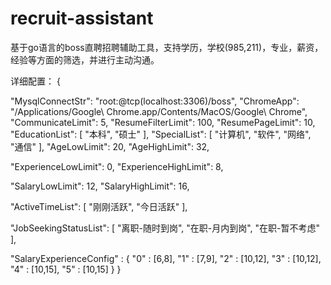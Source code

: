# recruit-assistant

基于go语言的boss直聘招聘辅助工具，支持学历，学校(985,211)，专业，薪资，经验等方面的筛选，并进行主动沟通。

详细配置：
{

  "MysqlConnectStr": "root:@tcp(localhost:3306)/boss",
  "ChromeApp": "/Applications/Google\\ Chrome.app/Contents/MacOS/Google\\ Chrome",
  "CommunicateLimit": 5,
  "ResumeFilterLimit": 100,
  "ResumePageLimit": 10,
  "EducationList": [
    "本科", "硕士"
  ],
  "SpecialList": [
    "计算机", "软件", "网络", "通信"
  ],
  "AgeLowLimit": 20,
  "AgeHighLimit": 32,

  "ExperienceLowLimit": 0,
  "ExperienceHighLimit": 8,

  "SalaryLowLimit": 12,
  "SalaryHighLimit": 16,

  "ActiveTimeList": [
    "刚刚活跃", "今日活跃"
  ],

  "JobSeekingStatusList": [
    "离职-随时到岗", "在职-月内到岗", "在职-暂不考虑"
  ],

  "SalaryExperienceConfig" : {
    "0" : [6,8],
    "1" : [7,9],
    "2" : [10,12],
    "3" : [10,12],
    "4" : [10,15],
    "5" : [10,15]
  }
}
